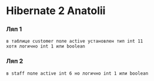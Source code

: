 # Hibernate 2 Anatolii
### Ляп 1
    в таблице customer поле active установлен тип int 11
    хотя логично int 1 или boolean
### Ляп 2
    в staff поле active int 6 но логично int 1 или boolean
